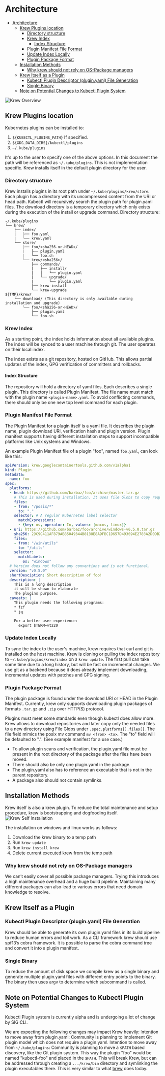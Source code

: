 # Architecture

* [Architecture](#architecture)
  * [Krew Plugins location](#krew-plugins-location)
    * [Directory structure](#directory-structure)
    * [Krew Index](#krew-index)
      * [Index Structure](#index-structure)
    * [Plugin Manifest File Format](#plugin-manifest-file-format)
    * [Update Index Locally](#update-index-locally)
    * [Plugin Package Format](#plugin-package-format)
  * [Installation Methods](#installation-methods)
    * [Why krew should not rely on OS\-Package managers](#why-krew-should-not-rely-on-os-package-managers)
  * [Krew Itself as a Plugin](#krew-itself-as-a-plugin)
    * [Kubectl Plugin Descriptor (plugin\.yaml) File Generation](#kubectl-plugin-descriptor-pluginyaml-file-generation)
    * [Single Binary](#single-binary)
  * [Note on Potential Changes to Kubectl Plugin System](#note-on-potential-changes-to-kubectl-plugin-system)

![Krew Overview](src/krew_general.svg)

## Krew Plugins location

Kubernetes plugins can be installed to:

1. `${KUBECTL_PLUGINS_PATH}` If specified.
2. `${XDG_DATA_DIRS}/kubectl/plugins`
3. `~/.kube/plugins`

It's up to the user to specify one of the above options. In this document the
path will be referenced as `~/.kube/plugins`. This is not implementation
specific. Krew installs itself in the default plugin directory for the user.

### Directory structure

Krew installs plugins in its root path under `~/.kube/plugins/krew/store`. Each
plugin has a directory with its uncompressed content from the URI or head path.
Kubectl will recursively search the plugin path for plugin.yaml files. The
download directory is a temporary directory which only exists during the
execution of the install or upgrade command. Directory structure:

```text
~/.kube/plugins
└── krew/
    ├── index/
    |   ├── foo.yaml
    |   └── krew.yaml
    └── store/
        ├── foo/<sha256-or-HEAD>/
        |   ├── plugin.yaml
        |   └── foo.sh
        └── krew/<sha256>/
            ├── commands/
            |   ├── install/
            |   |   └── plugin.yaml
            |   └── upgrade/
            |       └── plugin.yaml
            ├── krew-install
            └── krew-upgrade
${TMP}/krew/
    └── download/ (This directory is only available during installation and upgrade)
        └── foo/<sha256-or-HEAD>/
            ├── plugin.yaml
            └── foo.sh
```

### Krew Index

As a starting point, the index holds information about all available plugins.
The index will be synced to a user machine through git. The user operates on
their local index.

The index exists as a git repository, hosted on GitHub. This allows partial
updates of the index, GPG verification of committers and rollbacks.

#### Index Structure

The repository will hold a directory of yaml files. Each describes a single
plugin. This directory is called Plugin Manifest. The file name must match with
the plugin name `<plugin-name>.yaml`. To avoid conflicting commands, there
should only be one new top level command for each plugin.

### Plugin Manifest File Format

The Plugin Manifest for a plugin itself is a yaml file. It describes the plugin
name, plugin download URI, verification hash and plugin version. Plugin manifest
supports having different installation steps to support incompatible platforms
like Unix systems and Windows.

An example Plugin Manifest file of a plugin "foo", named `foo.yaml`, can look like this:

```yaml
apiVersion: krew.googlecontainertools.github.com/v1alpha1
kind: Plugin
metadata:
  name: foo
spec:
  platforms:
  - head: https://github.com/barbaz/foo/archive/master.tar.gz
    # This is used during installation. It uses file Globs to copy required files.
    files:
    - from: "/posix/*"
      to: "."
    selector: # A regular Kubernetes label selector
      matchExpressions:
      - {key: os, operator: In, values: [macos, linux]} 
  - uri: https://github.com/barbaz/foo/archive/windows-v0.5.0.tar.gz
    sha256: 29C9C411AF879AB85049344B81B8E8A9FBC1D657D493694E2783A2D0DB240775
    files: 
    - from: "/win/utils"
      to: "/utils"
    selector:
      matchLabels:
        os: "windows"
  # Version does not follow any conventions and is not functional.
  version: "v0.5.0"
  shortDesciption: Short description of foo!
  description: |
    This is a long description
    it will be shown to elaborate
    The plugins purpose.
  caveats: |
    This plugin needs the following programs:
    * fzf
    * jq

    For a better user experience:
      export $TERM=vt220
```

### Update Index Locally

To sync the index to the user's machine, krew requires that curl and git is installed on the
host machine. Krew is cloning or pulling the index repository to
`~/.kube/plugins/krew/index` on a `krew update`. The first pull can take some
time due to a long history, but will be fast on incremental changes. We use git
as a backend because it does already implement downloading, incremental updates
with patches and GPG signing.

### Plugin Package Format

The plugin package is found under the download URI or HEAD in the Plugin
Manifest. Currently, krew only supports downloading plugin packages of formats
`.tar.gz` and `.zip` over HTTP(S) protocol.

Plugins must meet some standards even though kubectl does allow more. Krew
allows to download repositories and later copy only the needed files to a new
directory using File Globs under `.spec.platforms[].files[]`. The file field
mimics the posix mv command `mv <from> <to>`. The "to" field will be defaulted
to ".". (See example manifest for a use case.)

* To allow plugin scans and verification, the plugin.yaml file must be present in
  the root directory of the package after the files have been moved.
* There should also be only one plugin.yaml in the package.
* The plugin.yaml also has to reference an executable that is not in the parent
  repository.
* A package also should not contain symlinks.

## Installation Methods

Krew itself is also a krew plugin. To reduce the total maintenance and setup
procedure, krew is bootstrapping and dogfooding itself.
![Krew Self Installation](src/krew_installation.svg)

The installation on windows and linux works as follows:

1. Download the krew binary to a temp path
2. Run `krew update`
3. Run `krew install krew`
4. Delete current executed krew from the temp path

### Why krew should not rely on OS-Package managers

We can’t easily cover all possible package managers. Trying this introduces a
high maintenance overhead and a huge build pipeline. Maintaining many different
packages can also lead to various errors that need domain knowledge to resolve.

## Krew Itself as a Plugin

### Kubectl Plugin Descriptor (plugin.yaml) File Generation

Krew should be able to generate its own plugin.yaml files in its build pipeline
to reduce human errors and toil work. As a CLI framework krew should use spf13’s
cobra framework. It is possible to parse the cobra command tree and convert it
into a plugin manifest.

### Single Binary

To reduce the amount of disk space we compile krew as a single binary and
generate multiple plugin.yaml files with different entry points to the binary.
The binary then uses argv to determine which subcommand is called.

## Note on Potential Changes to Kubectl Plugin System

Kubectl Plugin system is currently alpha and is undergoing a lot of change by
SIG CLI.

We are expecting the following changes may impact Krew heavily: Intention to
move away from plugin.yaml: Community is planning to implement Git plugin model
which does not require a plugin.yaml. Intention to move away from
`~/.kube/plugins`: Community is planning to move a `$PATH` based discovery, like
the Git plugin system. This way the plugin "foo" would be named "kubectl-foo"
and placed in the `$PATH`. This will break Krew, but can be addressed through
creating a `.../krew/bin` directory and symlinking the plugin executables there.
This is very similar to what [brew](https://brew.sh/) does today.